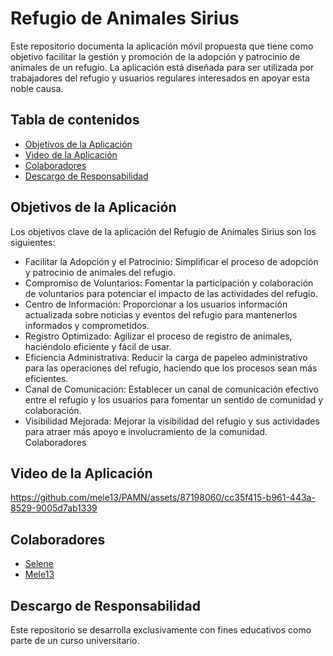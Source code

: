 # Refugio de Animales Sirius
Este repositorio documenta la aplicación móvil propuesta que tiene como objetivo facilitar la gestión y promoción de la adopción y patrocinio de animales de un refugio. La aplicación está diseñada para ser utilizada por trabajadores del refugio y usuarios regulares interesados en apoyar esta noble causa.

## Tabla de contenidos
- [Objetivos de la Aplicación](#objetivos-de-la-aplicación)
- [Video de la Aplicación](#video-de-la-aplicación)
- [Colaboradores](#colaboradores)
- [Descargo de Responsabilidad](#descargo-de-responsabilidad)

## Objetivos de la Aplicación
Los objetivos clave de la aplicación del Refugio de Animales Sirius son los siguientes:
- Facilitar la Adopción y el Patrocinio: Simplificar el proceso de adopción y patrocinio de animales del refugio.
- Compromiso de Voluntarios: Fomentar la participación y colaboración de voluntarios para potenciar el impacto de las actividades del refugio.
- Centro de Información: Proporcionar a los usuarios información actualizada sobre noticias y eventos del refugio para mantenerlos informados y comprometidos.
- Registro Optimizado: Agilizar el proceso de registro de animales, haciéndolo eficiente y fácil de usar.
- Eficiencia Administrativa: Reducir la carga de papeleo administrativo para las operaciones del refugio, haciendo que los procesos sean más eficientes.
- Canal de Comunicación: Establecer un canal de comunicación efectivo entre el refugio y los usuarios para fomentar un sentido de comunidad y colaboración.
- Visibilidad Mejorada: Mejorar la visibilidad del refugio y sus actividades para atraer más apoyo e involucramiento de la comunidad.
Colaboradores

## Video de la Aplicación
https://github.com/mele13/PAMN/assets/87198060/cc35f415-b961-443a-8529-9005d7ab1339

## Colaboradores
- [Selene](https://github.com/SeleneGonzalezCurbelo)
- [Mele13](https://github.com/mele13)

## Descargo de Responsabilidad
Este repositorio se desarrolla exclusivamente con fines educativos como parte de un curso universitario.
